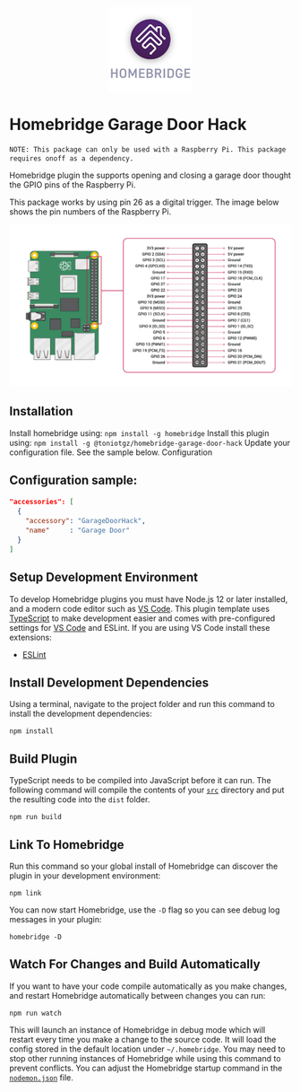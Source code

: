 <p align="center">

<img src="https://github.com/homebridge/branding/raw/master/logos/homebridge-wordmark-logo-vertical.png" width="150">

</p>

# Homebridge Garage Door Hack

```
NOTE: This package can only be used with a Raspberry Pi. This package requires onoff as a dependency.
```

Homebridge plugin the supports opening and closing a garage door thought the GPIO pins of the Raspberry Pi.

This package works by using pin 26 as a digital trigger. The image below shows the pin numbers of the Raspberry Pi.

![GPIO Pinout Diagram](https://raw.githubusercontent.com/raspberrypi/documentation/e6ee98ffc4d9f7900893ee4137d3a76ffd858bd2/usage/gpio/images/GPIO-Pinout-Diagram-2.png)


## Installation

Install homebridge using: `npm install -g homebridge`
Install this plugin using: `npm install -g @toniotgz/homebridge-garage-door-hack`
Update your configuration file. See the sample below.
Configuration

## Configuration sample:

```json
"accessories": [
  {
    "accessory": "GarageDoorHack",
    "name"     : "Garage Door"
  }
]
```

## Setup Development Environment

To develop Homebridge plugins you must have Node.js 12 or later installed, and a modern code editor such as [VS Code](https://code.visualstudio.com/). This plugin template uses [TypeScript](https://www.typescriptlang.org/) to make development easier and comes with pre-configured settings for [VS Code](https://code.visualstudio.com/) and ESLint. If you are using VS Code install these extensions:

- [ESLint](https://marketplace.visualstudio.com/items?itemName=dbaeumer.vscode-eslint)

## Install Development Dependencies

Using a terminal, navigate to the project folder and run this command to install the development dependencies:

```
npm install
```

## Build Plugin

TypeScript needs to be compiled into JavaScript before it can run. The following command will compile the contents of your [`src`](./src) directory and put the resulting code into the `dist` folder.

```
npm run build
```

## Link To Homebridge

Run this command so your global install of Homebridge can discover the plugin in your development environment:

```
npm link
```

You can now start Homebridge, use the `-D` flag so you can see debug log messages in your plugin:

```
homebridge -D
```

## Watch For Changes and Build Automatically

If you want to have your code compile automatically as you make changes, and restart Homebridge automatically between changes you can run:

```
npm run watch
```

This will launch an instance of Homebridge in debug mode which will restart every time you make a change to the source code. It will load the config stored in the default location under `~/.homebridge`. You may need to stop other running instances of Homebridge while using this command to prevent conflicts. You can adjust the Homebridge startup command in the [`nodemon.json`](./nodemon.json) file.
